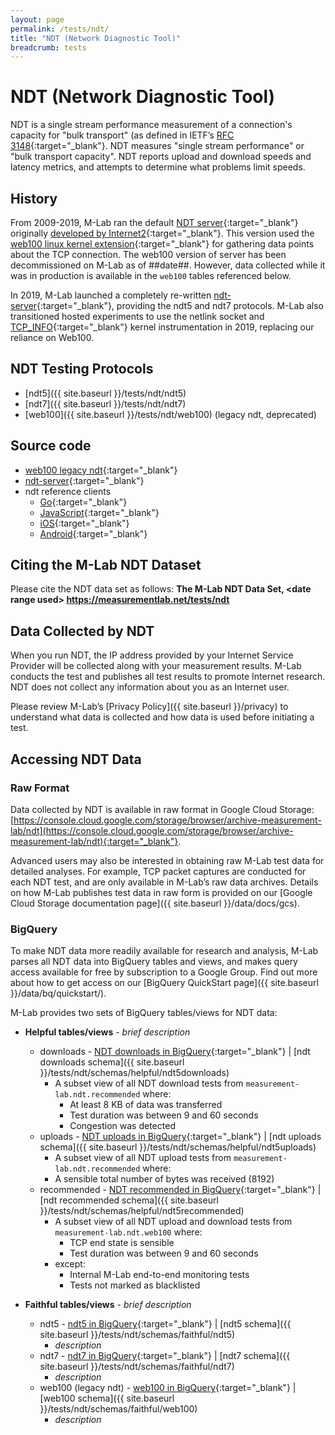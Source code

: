 ```yaml
---
layout: page
permalink: /tests/ndt/
title: "NDT (Network Diagnostic Tool)"
breadcrumb: tests
---
```


# NDT (Network Diagnostic Tool)

NDT is a single stream performance measurement of a connection's capacity for "bulk transport" (as defined in IETF’s [RFC 3148](https://tools.ietf.org/html/rfc3148){:target="_blank"}. NDT measures "single stream performance" or "bulk transport capacity". NDT reports upload and download speeds and latency metrics, and attempts to determine what problems limit speeds.

## History

From 2009-2019, M-Lab ran the default [NDT server](ndt-legacy){:target="_blank"} originally [developed by Internet2](i2){:target="_blank"}. This version used the [web100 linux kernel extension](web100linux){:target="_blank"} for gathering data points about the TCP connection. The web100 version of server has been decommissioned on M-Lab as of ##date##. However, data collected while it was in production is available in the `web100` tables referenced below.

In 2019, M-Lab launched a completely re-written [ndt-server](ndt-server){:target="_blank"}, providing the ndt5 and ndt7 protocols. M-Lab also transitioned hosted experiments to use the netlink socket and [TCP_INFO](tcp-info){:target="_blank"} kernel instrumentation in 2019, replacing our reliance on Web100.

[i2]: https://software.internet2.edu/ndt/
[web100linux]: https://dl.acm.org/citation.cfm?id=956993.957002
[ndt-legacy]: https://github.com/ndt-project/ndt/
[ndt-server]: https://github.com/m-lab/ndt-server
[tcp-info]: https://github.com/m-lab/tcp-info/

## NDT Testing Protocols

* [ndt5]({{ site.baseurl }}/tests/ndt/ndt5)
* [ndt7]({{ site.baseurl }}/tests/ndt/ndt7)
* [web100]({{ site.baseurl }}/tests/ndt/web100) (legacy ndt, deprecated)

## Source code

* [web100 legacy ndt](ndt-legacy){:target="_blank"}
* [ndt-server](ndt-server){:target="_blank"}
* ndt reference clients
  * [Go](https://github.com/m-lab/ndt7-client-go){:target="_blank"}
  * [JavaScript](https://github.com/m-lab/ndt7-client-javascript){:target="_blank"}
  * [iOS](https://github.com/m-lab/ndt7-client-ios){:target="_blank"}
  * [Android](https://github.com/m-lab/ndt7-client-android){:target="_blank"}

## Citing the M-Lab NDT Dataset

Please cite the NDT data set as follows: **The M-Lab NDT Data Set, &lt;date range used&gt; https://measurementlab.net/tests/ndt**

## Data Collected by NDT

When you run NDT, the IP address provided by your Internet Service Provider will be collected along with your measurement results. M-Lab conducts the test and publishes all test results to promote Internet research. NDT does not collect any information about you as an Internet user.

Please review M-Lab’s [Privacy Policy]({{ site.baseurl }}/privacy) to understand what data is collected and how data is used before initiating a test.

## Accessing NDT Data

### Raw Format

Data collected by NDT is available in raw format in Google Cloud Storage: [https://console.cloud.google.com/storage/browser/archive-measurement-lab/ndt](https://console.cloud.google.com/storage/browser/archive-measurement-lab/ndt){:target="_blank"}.

Advanced users may also be interested in obtaining raw M-Lab test data for detailed analyses. For example, TCP packet captures are conducted for each NDT test, and are only available in M-Lab’s raw data archives. Details on how M-Lab publishes test data in raw form is provided on our [Google Cloud Storage documentation page]({{ site.baseurl }}/data/docs/gcs).

### BigQuery

To make NDT data more readily available for research and analysis, M-Lab parses all NDT data into BigQuery tables and views, and makes query access available for free by subscription to a Google Group. Find out more about how to get access on our [BigQuery QuickStart page]({{ site.baseurl }}/data/bq/quickstart/).

M-Lab provides two sets of BigQuery tables/views for NDT data:

* **Helpful tables/views** - _brief description_
  * downloads - [NDT downloads in BigQuery](https://console.cloud.google.com/bigquery?project=measurement-lab&folder&organizationId=433637338589&p=measurement-lab&d=ndt&t=downloads&page=table){:target="_blank"} \| [ndt downloads schema]({{ site.baseurl }}/tests/ndt/schemas/helpful/ndt5downloads)
    * A subset view of all NDT download tests from `measurement-lab.ndt.recommended` where:
      * At least 8 KB of data was transferred
      * Test duration was between 9 and 60 seconds
      * Congestion was detected
  * uploads - [NDT uploads in BigQuery](https://console.cloud.google.com/bigquery?project=measurement-lab&folder&organizationId=433637338589&p=measurement-lab&d=ndt&t=uploads&page=table){:target="_blank"} \| [ndt uploads schema]({{ site.baseurl }}/tests/ndt/schemas/helpful/ndt5uploads)
    * A subset view of all NDT upload tests from `measurement-lab.ndt.recommended` where:
    * A sensible total number of bytes was received (8192)
  * recommended - [NDT recommended in BigQuery](https://console.cloud.google.com/bigquery?project=measurement-lab&folder&organizationId=433637338589&p=measurement-lab&d=ndt&t=recommended&page=table){:target="_blank"} \| [ndt recommended schema]({{ site.baseurl }}/tests/ndt/schemas/helpful/ndt5recommended)
    * A subset view of all NDT upload and download tests from `measurement-lab.ndt.web100` where:
      * TCP end state is sensible
      * Test duration was between 9 and 60 seconds
    * except:
      * Internal M-Lab end-to-end monitoring tests
      * Tests not marked as blacklisted

* **Faithful tables/views** - _brief description_
  * ndt5 - [ndt5 in BigQuery](https://console.cloud.google.com/bigquery?project=mlab-oti&p=mlab-oti&d=base_tables&t=result&page=table){:target="_blank"} \| [ndt5 schema]({{ site.baseurl }}/tests/ndt/schemas/faithful/ndt5)
    * _description_
  * ndt7 - [ndt7 in BigQuery](https://console.cloud.google.com/bigquery?project=mlab-oti&p=mlab-oti&d=base_tables&t=result&page=table){:target="_blank"} \| [ndt7 schema]({{ site.baseurl }}/tests/ndt/schemas/faithful/ndt7)
    * _description_
  * web100 (legacy ndt) - [web100 in BigQuery](https://console.cloud.google.com/bigquery?project=measurement-lab&p=measurement-lab&d=ndt&t=web100&page=table){:target="_blank"} \| [web100 schema]({{ site.baseurl }}/tests/ndt/schemas/faithful/web100)
    * _description_
